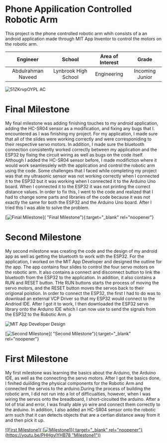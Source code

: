 ﻿# Phone Appilication Controlled Robotic Arm
This project is the phone controlled robotic arm whih consists of a an android application made through MIT App Inventor to control the motors on the robotic arm.

| **Engineer** | **School** | **Area of Interest** | **Grade** |
|:--:|:--:|:--:|:--:|
| Abdulrahman Naveed | Lynbrook High School |  Engineering | Incoming Junior |


![51ZKrvpOYPL _AC_](https://user-images.githubusercontent.com/86128712/125549916-4b7ece2d-1b52-4384-a593-e61b0abe1878.jpg)
  
# Final Milestone

My final milestone was adding finishing touches to my android application, adding the HC-SR04 sensor as a modification, and fixing any bugs that I. encountered as I was finishing my project. For my application, I made sure that all of the slides were working correctly and were corresponiding to their respective servo motors. In addition, I made sure the bluetooth connection consistently worked correctly between my application and the ESP32 by fixing the circuit wiring as well as bugs on the code itself. Although I added the HC-SR04 sensor before, I made modifiction where it would work seamlesslely with the application and control the robotic arm using the code. Some challenges that I faced while completing my project was that my ultrasonic sensor was not working correctly when I connected it to the ESP32 but it was working when I connected it to the Arduino Uno board. When I connected it to the ESP32 it was not printing the correct distance values. In order to fix this, I went to the code and realized that I had to change some parts and libraries of the code because it was not exactly the same for both the ESP32 and the Arduino Uno board. After I tried this I was able to solve the problem.


[![Final Milestone]( )]( "Final Milestone"){:target="_blank" rel="noopener"}

# Second Milestone

My second milestone was creating the code and the design of my android app as well as getting the bluetooth to work with the ESP32. For the application, I worked on the MIT App Developer and designed the outline for the app. The app contains four slides to control the four servo motors on the robotic arm. It also contains a connect and disconnect button to link the bluetooth from the ESP32 to the application. In addition, it also contains a RUN and RESET button. THe RUN buttons starts the process of moving the servo motors, and the RESET button moves the servos back to their origional poistion. In order to connect the ESP32, the first I had to do was to download an external VCP Driver so that my ESP32 would connect to the Andriod IDE. After I got it to work, I then downloaded the ESP32 servo library onto the Arduino IDE which I can now use to send the signals from the ESP32 to the Robotic Arm. 
p

![MIT App Developer Design](file:///Users/abdulrahmannaveed/Desktop/Screenshot_20210627-120324.png)


[![Second Milestone]()]( "Second Milestone"){:target="_blank" rel="noopener"}

# First Milestone

My first milestone was learning the basics about the Arduino, the Arduino IDE, as well as the connecting the servo motors. After I got the basics done, I finihed duiilding the physical components for the Robotic Arm and connected the servos to the arduino.During the process of building the robotic arm, I did not run into a lot of difficualties, however, when I was wiring the servos onto the breadboard, I short-circuited the arduino. After a lot of trial and error, I was finally able yo wire and connect them correctly to the arduino. In addition, I also added an HC-SR04 sensor onto the robotic arm such that it can detects objects that are a certian distance away from it and then pick it up.   

[![First Milestone]( [![Milestone1](https://res.cloudinary.com/marcomontalbano/image/upload/v1624562944/video_to_markdown/images/youtube--PHHgylYHB78-c05b58ac6eb4c4700831b2b3070cd403.jpg)]{:target="_blank" rel="noopener"}(https://youtu.be/PHHgylYHB78 "Milestone1"))](https://youtu.be/PHHgylYHB78 "First Milestone")
